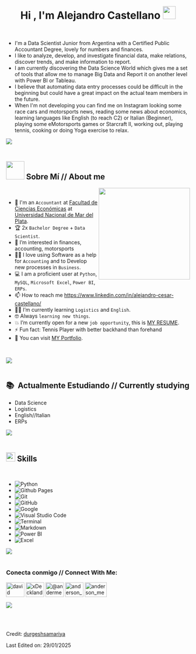 <h1 align="center"><b>Hi , I'm Alejandro Castellano </b><img src="https://media.giphy.com/media/hvRJCLFzcasrR4ia7z/giphy.gif" width="35"></h1>

<br>



<p align="left">

- I'm a Data Scientist Junior from Argentina with a Certified Public Accountant Degree, lovely for numbers and finances.
- I like to analyze, develop, and investigate financial data, make relations, discover trends, and make information to report.
- I am currently discovering the Data Science World which gives me a set of tools that allow me to manage Big Data and Report it on another level with Power BI or Tableau.
- I believe that automating data entry processes could be difficult in the beginning but could have a great impact on the actual team members in the future.
- When I'm not developing you can find me on Instagram looking some race cars and motorsports news, reading some news about economics, learning languages like English (to reach C2) or Italian (Beginner),
playing some eMotorsports games or Starcraft II, working out, playing tennis, cooking or doing Yoga exercise to relax.

<img src="https://user-images.githubusercontent.com/73097560/115834477-dbab4500-a447-11eb-908a-139a6edaec5c.gif"><br><br>

<div>


## <picture><img src = "https://github.com/7oSkaaa/7oSkaaa/blob/main/Images/about_me.gif?raw=true" width = 50px></picture> Sobre Mí // About me

<picture> <img align="right" src="https://github.com/7oSkaaa/7oSkaaa/blob/main/Images/Right_Side.gif?raw=true" width = 250px></picture>

<br>

- :school: I'm an `Accountant` at [Facultad de Ciencias Económicas](https://eco.mdp.edu.ar/) at [Universidad Nacional de Mar del Plata](https://www.mdp.edu.ar/).
- :trophy: 2x `Bachelor Degree` + `Data Scientist`.
- 👀 I’m interested in finances, accounting, motorsports
- :technologist: I love using Software as a help for `Accounting` and to Develop new processes in `Business`.
- :computer: I am a proficient user at `Python`, `MySQL`, `Microsoft Excel`, `Power BI`, `ERPs`.
- 📫 How to reach me https://www.linkedin.com/in/alejandro-cesar-castellano/
- :student: I’m currently learning `Logistics` and `English`.
- :nerd_face: Always `learning new things`.
- :boom: I’m currently open for a new `job opportunity`, this is [MY RESUME](https://drive.google.com/file/d/1EF4_HpP6yjKx0YxZRdQ9mPFX4BUIr7Q7/view).
- ⚡ Fun fact: Tennis Player with better backhand than forehand
- :thinking: You can visit [MY Portfolio](https://cutt.ly/Ahmed_Hossam_Website).
<br>

<img src="https://user-images.githubusercontent.com/73097560/115834477-dbab4500-a447-11eb-908a-139a6edaec5c.gif"><br><br>

<div>

  ## 📚 &nbsp;Actualmente Estudiando // Currently studying

  - Data Science
  - Logistics
  - English//Italian
  - ERPs

<img src="https://user-images.githubusercontent.com/73097560/115834477-dbab4500-a447-11eb-908a-139a6edaec5c.gif"><br><br>

<div>


## <img src="https://media2.giphy.com/media/QssGEmpkyEOhBCb7e1/giphy.gif?cid=ecf05e47a0n3gi1bfqntqmob8g9aid1oyj2wr3ds3mg700bl&rid=giphy.gif" width ="25"><b> Skills</b>
<br>

<p align="center">

-    ![Python](https://img.shields.io/badge/Python%20-%2314354C.svg?style=for-the-badge&logo=python&logoColor=white)
-    ![Github Pages](https://img.shields.io/badge/GitHub%20Pages-%23327FC7.svg?style=for-the-badge&logo=github&logoColor=white)
-    ![Git](https://img.shields.io/badge/git-%23F05033.svg?style=for-the-badge&logo=git&logoColor=white)
-    ![GitHub](https://img.shields.io/badge/github-%23121011.svg?style=for-the-badge&logo=github&logoColor=white)
-    ![Google](https://img.shields.io/badge/google-%234285F4.svg?style=for-the-badge&logo=google&logoColor=white)
-    ![Visual Studio Code](https://img.shields.io/badge/Visual%20Studio%20Code-0078d7.svg?style=for-the-badge&logo=visual-studio-code&logoColor=white)
-    ![Terminal](https://img.shields.io/badge/Terminal-%23054020?style=for-the-badge&logo=gnu-bash&logoColor=white)
-    ![Markdown](https://img.shields.io/badge/markdown-%23000000.svg?style=for-the-badge&logo=markdown&logoColor=white)   
-    ![Power BI](https://img.shields.io/badge/Power%20BI-%23F2C94C.svg?style=for-the-badge&logo=powerbi&logoColor=white)
-    ![Excel](https://img.shields.io/badge/Excel-%2300A400.svg?style=for-the-badge&logo=microsoft-excel&logoColor=white)

<img src="https://user-images.githubusercontent.com/73097560/115834477-dbab4500-a447-11eb-908a-139a6edaec5c.gif"><br><br>

<div>

<!-- CONTACTO -->
<h3 align="left">Conecta conmigo // Connect With Me:</h3>
<p align="left">
<a href="https://www.linkedin.com/in/alejandro-cesar-castellano/" target="blank"><img align="center" src="https://raw.githubusercontent.com/rahuldkjain/github-profile-readme-generator/master/src/images/icons/Social/linked-in-alt.svg" alt="david mendoza ramos" height="40" width="50" /></a>
<a href="https://discordapp.com/users/1199157421608796251" target="blank"><img align="center" src="https://raw.githubusercontent.com/rahuldkjain/github-profile-readme-generator/master/src/images/icons/Social/discord.svg" alt="xDeckland#0872" height="40" width="50" /></a>
<a href="https://x.com/ACCastellano" target="blank"><img align="center" src="https://raw.githubusercontent.com/rahuldkjain/github-profile-readme-generator/master/src/images/icons/Social/twitter.svg" alt="@andermendoza" height="40" width="50" /></a>
<a href="https://www.instagram.com/alee.castellano/" target="blank"><img align="center" src="https://raw.githubusercontent.com/rahuldkjain/github-profile-readme-generator/master/src/images/icons/Social/instagram.svg" alt="anderson_mend53" height="40" width="50" /></a>
<a href="mailto:alejandrocesarcastellano@gmail.com"><img align="center" src="https://th.bing.com/th/id/OIP.1uvZuuX1Tu0NcoQOG2EkkgHaDt?rs=1&pid=ImgDetMain" alt="anderson_mend53" height="40" width="60" /></a>
<a </a>

</p>

<img src="https://user-images.githubusercontent.com/73097560/115834477-dbab4500-a447-11eb-908a-139a6edaec5c.gif"><br><br>

<div>

<br>

Credit: [durgeshsamariya](https://github.com/durgeshsamariya/awesome-github-profile-readme-templates/tree/master/templates)

Last Edited on: 29/01/2025
